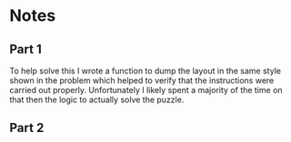 # Notes

## Part 1

To help solve this I wrote a function to dump the layout in the same style shown in the problem which helped to verify that the instructions were carried out properly. Unfortunately I likely spent a majority of the time on that then the logic to actually solve the puzzle. 

## Part 2
